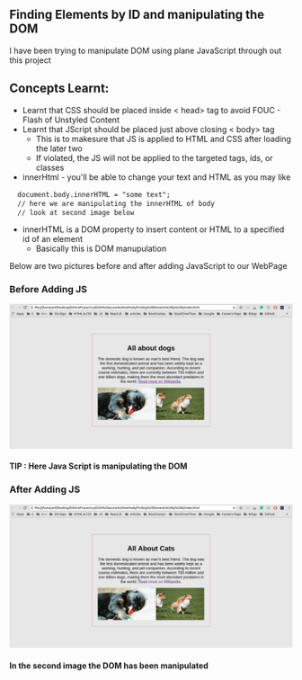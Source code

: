 ## Finding Elements by ID and manipulating the DOM

I have been trying to manipulate DOM using plane JavaScript through out this project <br />

## Concepts Learnt:

* Learnt that CSS should be placed inside  < head> tag to avoid FOUC - Flash of Unstyled Content
* Learnt that JScript should be placed just above closing  < body> tag 
  * This is to makesure that JS is applied to HTML and CSS after loading the later two 
  * If violated, the JS will not be applied to the targeted tags, ids, or classes
* innerHtml - you'll be able to change your text and HTML as you may like

```
  document.body.innerHTML = "some text";
  // here we are manipulating the innerHTML of body
  // look at second image below
```

* innerHTML is a DOM property to insert content or HTML to a specified id of an element
  * Basically this is DOM manupulation

Below are two pictures before and after adding JavaScript to our WebPage


### Before Adding JS

<p align="center">
  <img src="img/before_JS_Loads.png" alt="Size Limit example" >
</p>

#### TIP : Here Java Script is manipulating the DOM


### After Adding JS

<p align="center">
  <img src="img/after_JS_Loads.png" alt="Size Limit example" >
</p> 


#### In the second image the DOM has been manipulated
